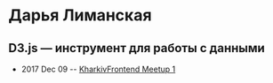 # Дарья Лиманская

## D3.js — инструмент для работы с данными
- 2017 Dec 09 -- [KharkivFrontend Meetup 1](https://www.youtube.com/watch?v=y0PE63mYGiw)    

